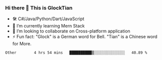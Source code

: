 ### Hi there 👋 This is GlockTian

- 🛠️ C#/Java/Python/Dart/JavaScript
- 🌱 I’m currently learning Mern Stack
- 👯 I’m looking to collaborate on Cross-platform application
- ⚡ Fun fact: "Glock" is a German word for Bell. "Tian" is a Chinese word for More.


<!--START_SECTION:waka-->

```text
Other        4 hrs 54 mins   ██████████▒░░░░░░░░░░░░░░   40.89 %
```

<!--END_SECTION:waka-->

<!--
**GlockTian/GlockTian** is a ✨ _special_ ✨ repository because its `README.md` (this file) appears on your GitHub profile.

Here are some ideas to get you started:

- 🔭 I’m currently working on ...
- 🌱 I’m currently learning ...
- 👯 I’m looking to collaborate on ...
- 🤔 I’m looking for help with ...
- 💬 Ask me about ...
- 📫 How to reach me: ...
- 😄 Pronouns: ...
- ⚡ Fun fact: ...
-->
